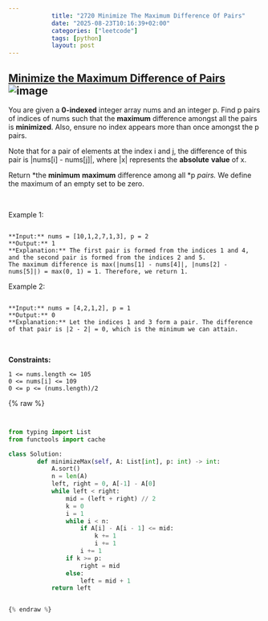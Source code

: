 ```yaml
---
            title: "2720 Minimize The Maximum Difference Of Pairs"
            date: "2025-08-23T10:16:39+02:00"
            categories: ["leetcode"]
            tags: [python]
            layout: post
---
```

            
## [Minimize the Maximum Difference of Pairs](https://leetcode.com/problems/minimize-the-maximum-difference-of-pairs) ![image](https://img.shields.io/badge/Difficulty-Medium-orange)

You are given a **0-indexed** integer array nums and an integer p. Find p pairs of indices of nums such that the **maximum** difference amongst all the pairs is **minimized**. Also, ensure no index appears more than once amongst the p pairs.

Note that for a pair of elements at the index i and j, the difference of this pair is |nums[i] - nums[j]|, where |x| represents the **absolute** **value** of x.

Return *the **minimum** **maximum** difference among all *p *pairs.* We define the maximum of an empty set to be zero.

 

Example 1:

```

**Input:** nums = [10,1,2,7,1,3], p = 2
**Output:** 1
**Explanation:** The first pair is formed from the indices 1 and 4, and the second pair is formed from the indices 2 and 5. 
The maximum difference is max(|nums[1] - nums[4]|, |nums[2] - nums[5]|) = max(0, 1) = 1. Therefore, we return 1.

```

Example 2:

```

**Input:** nums = [4,2,1,2], p = 1
**Output:** 0
**Explanation:** Let the indices 1 and 3 form a pair. The difference of that pair is |2 - 2| = 0, which is the minimum we can attain.

```

 

**Constraints:**

	1 <= nums.length <= 105
	0 <= nums[i] <= 109
	0 <= p <= (nums.length)/2

{% raw %}


```python


from typing import List
from functools import cache

class Solution:
        def minimizeMax(self, A: List[int], p: int) -> int:
            A.sort()
            n = len(A)
            left, right = 0, A[-1] - A[0]
            while left < right:
                mid = (left + right) // 2
                k = 0
                i = 1
                while i < n:
                    if A[i] - A[i - 1] <= mid:
                        k += 1
                        i += 1
                    i += 1
                if k >= p:
                    right = mid
                else:
                    left = mid + 1
            return left


{% endraw %}
```
